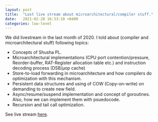 ```yaml
---
layout: post
title:  "Last live stream about microarchitectural/compiler stuff."
date:   2021-02-20 16:33:10 +0400
categories: low-level
---
```

We did livestream in the last month of 2020.
I told about (compiler and microarchitectural stuff) following topics:
 - Concepts of Shusha PL.
 - Microarchitectural implementations (CPU port contention/pressure,
   Reorder-buffer, RAT-Register allocation table etc.) and instruction
   decoding process (DSB/μop cache)
 - Store-to-load forwarding in microarchitecture and how compilers do
   optimization with this mechanism.
 - Persistent data structures and using of COW (Copy-on-write) on
   demanding to create new field.
 - Async/resume/suspend implementation and concept of goroutines. Also,
   how we can implement them with psuedocode.
 - Recursion and tail call optimization.

See live stream [here][stream-link].

[stream-link]: https://www.youtube.com/watch?v=4qStWyY4BmE
